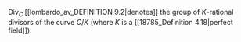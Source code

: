 $\operatorname{Div}_C$ [[lombardo_av_DEFINITION 9.2|denotes]] the group of $K$-rational divisors of the curve $C/K$ (where $K$ is a [[18785_Definition 4.18|perfect field]]).
